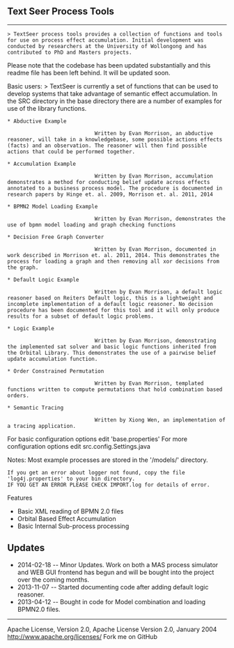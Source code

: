 
## Text Seer Process Tools
----------------------------

    > TextSeer process tools provides a collection of functions and tools for use on process effect accumulation. Initial development was conducted by researchers at the University of Wollongong and has contributed to PhD and Masters projects.


Please note that the codebase has been updated substantially and this readme file has been left behind. It will be updated soon.

Basic users:
    > TextSeer is currently a set of functions that can be used to develop systems that take advantage of semantic effect accumulation. In the SRC directory in the base directory there are a number of examples for use of the library functions.

    * Abductive Example

                                Written by Evan Morrison, an abductive reasoner, will take in a knowledgebase, some possible actions effects (facts) and an observation. The reasoner will then find possible actions that could be performed together. 

    * Accumulation Example

                                Written by Evan Morrison, accumulation demonstrates a method for conducting belief update across effects annotated to a business process model. The procedure is documented in research papers by Hinge et. al. 2009, Morrison et. al. 2011, 2014

    * BPMN2 Model Loading Example

                                Written by Evan Morrison, demonstrates the use of bpmn model loading and graph checking functions

    * Decision Free Graph Converter

                                Written by Evan Morrison, documented in work described in Morrison et. al. 2011, 2014. This demonstrates the process for loading a graph and then removing all xor decisions from the graph.  

    * Default Logic Example

                                Written by Evan Morrison, a default logic reasoner based on Reiters Default logic, this is a lightweight and incomplete implementation of a default logic reasoner. No decision procedure has been documented for this tool and it will only produce results for a subset of default logic problems.  

    * Logic Example

                                Written by Evan Morrison, demonstrating the implemented sat solver and basic logic functions inherited from the Orbital Library. This demonstrates the use of a pairwise belief update accumulation function.  

    * Order Constrained Permutation

                                Written by Evan Morrison, templated functions written to compute permutations that hold combination based orders. 

    * Semantic Tracing

                                Written by Xiong Wen, an implementation of a tracing application. 


   
For basic configuration options edit 'base.properties'
For more configuration options edit src.config.Settings.java

Notes:
Most example processes are stored in the '/models/' directory.


    If you get an error about logger not found, copy the file 'log4j.properties' to your bin directory.
    IF YOU GET AN ERROR PLEASE CHECK IMPORT.log for details of error.




Features
 * Basic XML reading of BPMN 2.0 files
 * Orbital Based Effect Accumulation
 * Basic Internal Sub-process processing


Updates
-------
 - 2014-02-18 -- Minor Updates. Work on both a MAS process simulator and WEB GUI frontend has begun and will be bought into the project over the coming months.
 - 2013-11-07 -- Started documenting code after adding default logic reasoner.
 - 2013-04-12 -- Bought in code for Model combination and loading BPMN2.0 files.



--------------------------------------------------
 Apache License, Version 2.0, Apache License Version 2.0, January 2004 http://www.apache.org/licenses/
Fork me on GitHub 